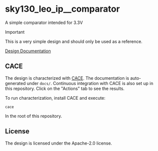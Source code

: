 # sky130_leo_ip__comparator

A simple comparator intended for 3.3V

> [!IMPORTANT]  
> This is a very simple design and should only be used as a reference.

[Design Documentation](docs/sky130_leo_ip__comparator.md)

## CACE

The design is characterized with [CACE](https://github.com/efabless/cace). The documentation is auto-generated under `docs/`.
Continuous integration with CACE is also set up in this repository. Click on the "Actions" tab to see the results.

To run characterization, install CACE and execute:

```
cace
```

In the root of this repository.

## License

The design is licensed under the Apache-2.0 license.